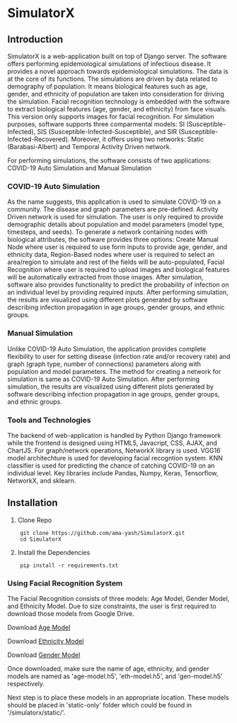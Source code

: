 # SimulatorX
## Introduction
SimulatorX is a web-application built on top of Django server. The software offers performing epidemiological simulations of infectious disease. It provides a novel approach towards epidemiological simulations. The data is at the core of its functions. The simulations are driven by data related to demography of population. It means biological features such as age, gender, and ethnicity of population are taken into consideration for driving the simulation. Facial recognition technology is embedded with the software to extract biological features (age, gender, and ethnicity) from face visuals. This version only supports images for facial recognition.
For simulation purposes, software supports three comparmental models: SI (Susceptible-Infected), SIS (Susceptible-Infected-Susceptible), and SIR (Susceptible-Infected-Recovered). Moreover, it offers using two networks: Static (Barabasi-Albert) and Temporal Activity Driven network.

For performing simulations, the software consists of two applications: COVID-19 Auto Simulation and Manual Simulation
### COVID-19 Auto Simulation
As the name suggests, this application is used to simulate COVID-19 on a community. The disease and graph parameters are pre-defined. Activity Driven network is used for simulation. The user is only required to provide demographic details about population and model parameters (model type, timesteps, and seeds). To generate a network containing nodes with biological attributes, the software provides three options: Create Manual Node where user is required to use form inputs to provide age, gender, and ethnicity data, Region-Based nodes where user is required to select an area/region to simulate and rest of the fields will be auto-populated, Facial Recognition where user is required to upload images and biological features will be automatically extracted from those images. After simulation, software also provides functionality to predict the probability of infection on an individual level by providing required inputs. After performing simulation, the results are visualized using different plots generated by software describing infection propagation in age groups, gender groups, and ethnic groups.

### Manual Simulation
Unlike COVID-19 Auto Simulation, the application provides complete flexibility to user for setting disease (infection rate and/or recovery rate) and graph (graph type, number of connections) parameters along with population and model parameters. The method for creating a network for simulation is same as COVID-19 Auto Simulation. After performing simulation, the results are visualized using different plots generated by software describing infection propagation in age groups, gender groups, and ethnic groups.

### Tools and Technologies
The backend of web-application is handled by Python Django framework while the frontend is designed using HTML5, Javacript, CSS, AJAX, and ChartJS. For graph/network operations, NetworkX library is used. VGG16 model architechture is used for developing facial recogntion system. KNN classifier is used for predicting the chance of catching COVID-19 on an individual level. Key libraries include Pandas, Numpy, Keras, Tensorflow, NetworkX, and sklearn.

## Installation

1. Clone Repo
```
    git clone https://github.com/ama-yash/SimulatorX.git
    cd SimulatorX
```

2. Install the Dependencies

```
    pip install -r requirements.txt
```
### Using Facial Recognition System
The Facial Recognition consists of three models: Age Model, Gender Model, and Ethnicity Model. Due to size constraints, the user is first required to download those models from Google Drive.

Download [Age Model](https://drive.google.com/file/d/1-NnO9GiRVAvugq4Oc5XE2Ezoj596oB56/view?usp=sharing)

Download [Ethnicity Model](https://drive.google.com/file/d/1-Dz-kjs2ny5pRshXzfrA-7tWvPNm3mN6/view?usp=sharing)

Download [Gender Model](https://drive.google.com/file/d/1-VfamgvLQf1ClHfhia5oMMvK19ICTDSD/view?usp=sharing)

Once downloaded, make sure the name of age, ethnicity, and gender models are named as 'age-model.h5', 'eth-model.h5', and 'gen-model.h5' respectively.

Next step is to place these models in an appropriate location. These models should be placed in 'static-only' folder which could be found in '/simulatorx/static/'.

